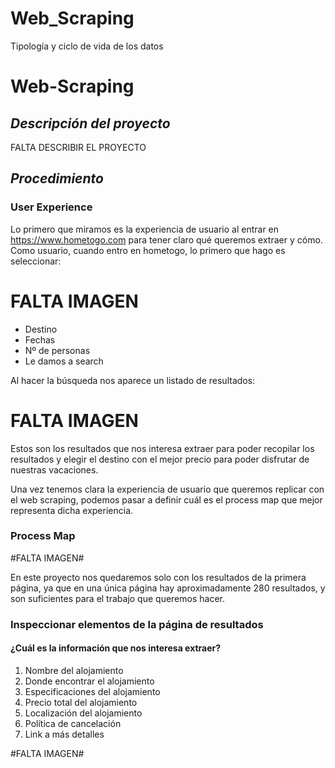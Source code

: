 # Web_Scraping
Tipología y ciclo de vida de los datos

# Web-Scraping

## ***Descripción del proyecto***

FALTA DESCRIBIR EL PROYECTO

## ***Procedimiento***

### User Experience ###

Lo primero que miramos es la experiencia de usuario al entrar en https://www.hometogo.com para tener claro qué queremos extraer y cómo.
Como usuario, cuando entro en hometogo, lo primero que hago es seleccionar:

# FALTA IMAGEN #
- Destino
- Fechas
- Nº de personas
- Le damos a search

Al hacer la búsqueda nos aparece un listado de resultados:

# FALTA IMAGEN #
Estos son los resultados que nos interesa extraer para poder recopilar los resultados y elegir el destino con el mejor precio para poder disfrutar de nuestras vacaciones.

Una vez tenemos clara la experiencia de usuario que queremos replicar con el web scraping, podemos pasar a definir cuál es el process map que mejor representa dicha experiencia.

### Process Map ###
#FALTA IMAGEN#

En este proyecto nos quedaremos solo con los resultados de la primera página, ya que en una única página hay aproximadamente 280 resultados, y son suficientes para el trabajo que queremos hacer.

### Inspeccionar elementos de la página de resultados ###
#### ¿Cuál es la información que nos interesa extraer? ####

1) Nombre del alojamiento
2) Donde encontrar el alojamiento
3) Especificaciones del alojamiento
4) Precio total del alojamiento
5) Localización del alojamiento
6) Política de cancelación
7) Link a más detalles

#FALTA IMAGEN#
